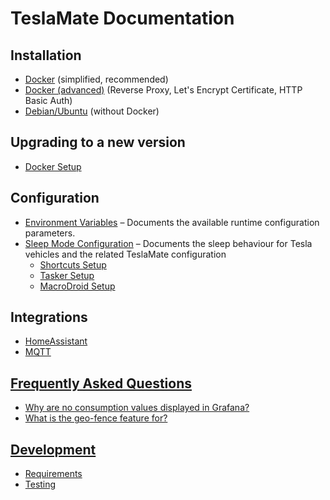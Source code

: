 # TeslaMate Documentation

## Installation

- [Docker](installation/docker.md) (simplified, recommended)
- [Docker (advanced)](installation/docker_advanced.md) (Reverse Proxy, Let's Encrypt Certificate, HTTP Basic Auth)
- [Debian/Ubuntu](installation/debian.md) (without Docker)

## Upgrading to a new version

- [Docker Setup](upgrading.md#docker)

## Configuration

- [Environment Variables](configuration/environment_variables.md) – Documents the available runtime configuration parameters.
- [Sleep Mode Configuration](configuration/sleep.md) – Documents the sleep behaviour for Tesla vehicles and the related TeslaMate configuration
  - [Shortcuts Setup](configuration/guides/shortcuts.md)
  - [Tasker Setup](configuration/guides/tasker.md)
  - [MacroDroid Setup](configuration/guides/macro_droid.md)

## Integrations

- [HomeAssistant](integrations/home_assistant.md)
- [MQTT](integrations/mqtt.md)

## [Frequently Asked Questions](faq.md)

- [Why are no consumption values displayed in Grafana?](faq.md#why-are-no-consumption-values-displayed-in-grafana)
- [What is the geo-fence feature for?](faq.md#what-is-the-geo-fence-feature-for)

## [Development](development.md)

- [Requirements](development.md#requirements)
- [Testing](development.md#testing)
